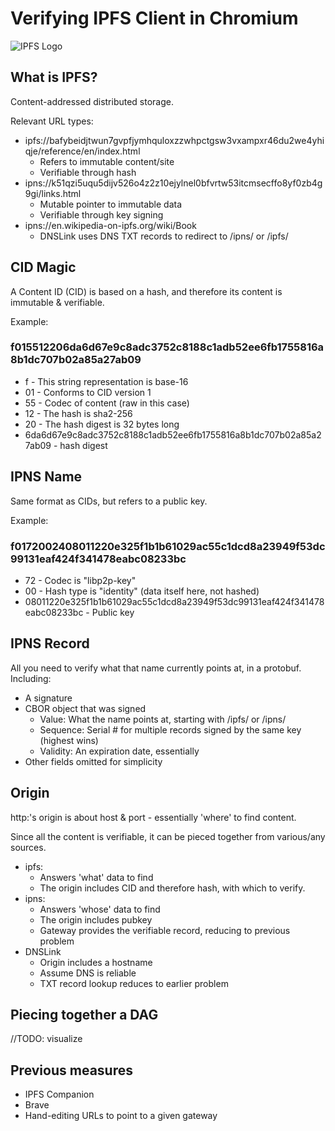<!--
theme: base-theme
headingDivider: 2
style: |
  section {
    background-color: #CDEFFF;
  }
  img {
    display: block;
    margin-left: auto;
    margin-right: auto;
  }
  h1 {
      text-align: center;
  }
  h2 {
      text-align: center;
  }
--> 

# Verifying IPFS Client in Chromium

![IPFS Logo](https://ipfs.tech/_nuxt/ipfs-logo.a313bcee.svg)

## What is IPFS?

Content-addressed distributed storage.

Relevant URL types:

* ipfs://bafybeidjtwun7gvpfjymhquloxzzwhpctgsw3vxampxr46du2we4yhiqje/reference/en/index.html
  - Refers to immutable content/site
  - Verifiable through hash
* ipns://k51qzi5uqu5dijv526o4z2z10ejylnel0bfvrtw53itcmsecffo8yf0zb4g9gi/links.html
  - Mutable pointer to immutable data
  - Verifiable through key signing
* ipns://en.wikipedia-on-ipfs.org/wiki/Book
  - DNSLink uses DNS TXT records to redirect to /ipns/ or /ipfs/

## CID Magic

A Content ID (CID) is based on a hash, and therefore its content is immutable & verifiable.

Example:
### f015512206da6d67e9c8adc3752c8188c1adb52ee6fb1755816a8b1dc707b02a85a27ab09
* f  - This string representation is base-16
* 01 - Conforms to CID version 1
* 55 - Codec of content (raw in this case) 
* 12 - The hash is sha2-256
* 20 - The hash digest is 32 bytes long
* 6da6d67e9c8adc3752c8188c1adb52ee6fb1755816a8b1dc707b02a85a27ab09 - hash digest

## IPNS Name

Same format as CIDs, but refers to a public key.

Example:
### f0172002408011220e325f1b1b61029ac55c1dcd8a23949f53dc99131eaf424f341478eabc08233bc
* 72 - Codec is "libp2p-key"
* 00 - Hash type is "identity" (data itself here, not hashed)
* 08011220e325f1b1b61029ac55c1dcd8a23949f53dc99131eaf424f341478eabc08233bc - Public key

## IPNS Record

All you need to verify what that name currently points at, in a protobuf.
Including:
* A signature
* CBOR object that was signed
  - Value: What the name points at, starting with /ipfs/ or /ipns/
  - Sequence: Serial # for multiple records signed by the same key (highest wins)
  - Validity: An expiration date, essentially
* Other fields omitted for simplicity

## Origin

http:'s origin is about host & port - essentially 'where' to find content.

Since all the content is verifiable, it can be pieced together from various/any sources.

* ipfs:
  - Answers 'what' data to find
  - The origin includes CID and therefore hash, with which to verify.
* ipns:
  - Answers 'whose' data to find
  - The origin includes pubkey
  - Gateway provides the verifiable record, reducing to previous problem
* DNSLink
  - Origin includes a hostname
  - Assume DNS is reliable
  - TXT record lookup reduces to earlier problem

## Piecing together a DAG

//TODO: visualize

## Previous measures

* IPFS Companion
* Brave
* Hand-editing URLs to point to a given gateway
